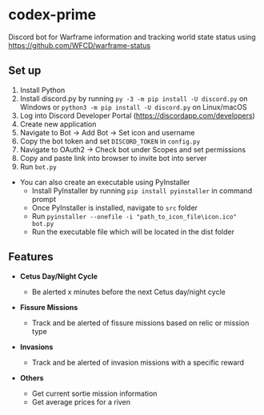 # codex-prime
Discord bot for Warframe information and tracking world state status using https://github.com/WFCD/warframe-status

## Set up
1. Install Python
2. Install discord.py by running `py -3 -m pip install -U discord.py` on Windows or `python3 -m pip install -U discord.py` on Linux/macOS
3. Log into Discord Developer Portal (https://discordapp.com/developers)
4. Create new application
5. Navigate to Bot -> Add Bot -> Set icon and username
6. Copy the bot token and set `DISCORD_TOKEN` in `config.py`
7. Navigate to OAuth2 -> Check bot under Scopes and set permissions
8. Copy and paste link into browser to invite bot into server
9. Run `bot.py`
 * You can also create an executable using PyInstaller
   * Install PyInstaller by running `pip install pyinstaller` in command prompt
   * Once PyInstaller is installed, navigate to `src` folder
   * Run `pyinstaller --onefile -i "path_to_icon_file\icon.ico" bot.py`
   * Run the executable file which will be located in the dist folder

## Features
- **Cetus Day/Night Cycle**
  * Be alerted x minutes before the next Cetus day/night cycle

- **Fissure Missions**
  * Track and be alerted of fissure missions based on relic or mission type

- **Invasions**
  * Track and be alerted of invasion missions with a specific reward

- **Others**
  * Get current sortie mission information
  * Get average prices for a riven

